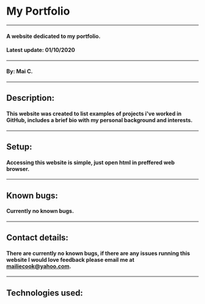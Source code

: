 # My Portfolio
---
#### A website dedicated to my portfolio. 
#### Latest update: 01/10/2020
---
#### By: Mai C.
---
## Description:
#### This website was created to list examples of projects i've worked in GitHub, includes a brief bio with my personal background and interests.
---
## Setup:
#### Accessing this website is simple, just open html in preffered web browser.
---
## Known bugs:
#### Currently no known bugs.
---
## Contact details:
#### There are currently no known bugs, if there are any  issues running this website I would love feedback please email me at mailiecook@yahoo.com. 
---
## Technologies used: